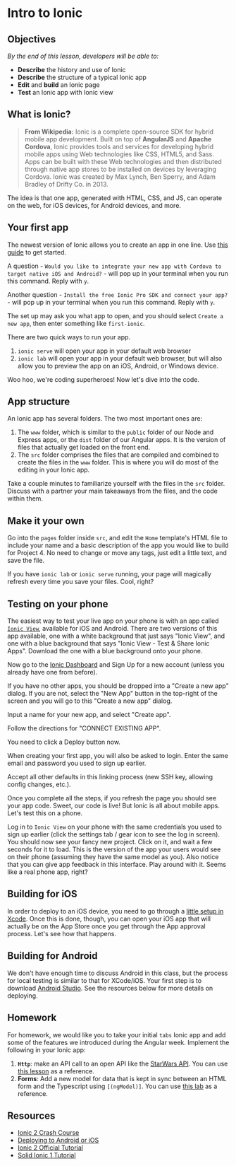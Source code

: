 <!--WDI3 2:34 -->
<!--WDI4 1:43 -->
<!--2:30 5 minutes -->
<!--WDI5 9:08 -->

# Intro to Ionic

## Objectives
*By the end of this lesson, developers will be able to:*

- **Describe** the history and use of Ionic
- **Describe** the structure of a typical Ionic app
- **Edit** and **build** an Ionic page
- **Test** an Ionic app with Ionic view

## What is Ionic?

>**From Wikipedia:** Ionic is a complete open-source SDK for hybrid mobile app development. Built on top of **AngularJS** and **Apache Cordova**, Ionic provides tools and services for developing hybrid mobile apps using Web technologies like CSS, HTML5, and Sass. Apps can be built with these Web technologies and then distributed through native app stores to be installed on devices by leveraging Cordova. Ionic was created by Max Lynch, Ben Sperry, and Adam Bradley of Drifty Co. in 2013.

The idea is that one app, generated with HTML, CSS, and JS, can operate on the web, for iOS devices, for Android devices, and more.

<!--WDI5 9:12 -->
<!--2:38 WDI3 -->
<!--2:35 15 minutes -->

## Your first app

The newest version of Ionic allows you to create an app in one line.  Use [this guide](https://ionicframework.com/getting-started/) to get started.

A question - `Would you like to integrate your new app with Cordova to target native iOS and Android?` -  will pop up in your terminal when you run this command. Reply with `y`.

Another question - `Install the free Ionic Pro SDK and connect your app?` -  will pop up in your terminal when you run this command. Reply with `y`.

The set up may ask you what app to open, and you should select `Create a new app`, then enter something like `first-ionic`.

There are two quick ways to run your app.

1. `ionic serve` will open your app in your default web browser
2. `ionic lab` will open your app in your default web browser, but will also allow you to preview the app on an iOS, Android, or Windows device.

Woo hoo, we're coding superheroes!  Now let's dive into the code.

<!--WDI4 1:48 turning over to devs -->
<!--WDI4 coming back 1:55 -->
<!--WDI5 9:20 -->

<!--2:50 WDI3 -->

## App structure

An Ionic app has several folders.  The two most important ones are:

1. The `www` folder, which is similar to the `public` folder of our Node and Express apps, or the `dist` folder of our Angular apps.  It is the version of files that actually get loaded on the front end.
2. The `src` folder comprises the files that are compiled and combined to create the files in the `www` folder.  This is where you will do most of the editing in your Ionic app.

Take a couple minutes to familiarize yourself with the files in the `src` folder.  Discuss with a partner your main takeaways from the files, and the code within them.

<!--WDI4 2:00 turning over to devs -->
<!--WDI4 coming back 2:05  -->
<!--2:57 WDI3-->
<!--WDI5 9:33   -->

## Make it your own

Go into the `pages` folder inside `src`, and edit the `Home` template's HTML file to include your name and a basic description of the app you would like to build for Project 4.  No need to change or move any tags, just edit a little text, and save the file.

If you have `ionic lab` or `ionic serve` running, your page will magically refresh every time you save your files.  Cool, right?

<!--3:00 WDI3 -->
<!--WDI4 2:08 turning over to devs -->
<!--WDI4 coming back 2:11  -->
<!--2:50 15 minutes -->

<!--WDI4 turning over to devs 2:13 -->
<!--WDI4 coming back 2:39, 5 minutes to talk about making a new page -->
<!--WDI4 2:54 coming back from break -->
<!--WDI5 9:37  -->
<!--3:05 15 minutes-->

## Testing on your phone

The easiest way to test your live app on your phone is with an app called [`Ionic View`](https://docs.ionic.io/tools/view/), available for iOS and Android.  There are two versions of this app available, one with a white background that just says "Ionic View", and one with a blue background that says "Ionic View - Test & Share Ionic Apps".  Download the one with a blue background onto your phone.

Now go to the [Ionic Dashboard](https://dashboard.ionicjs.com) and Sign Up for a new account (unless you already have one from before).

If you have no other apps, you should be dropped into a "Create a new app" dialog.  If you are not, select the "New App" button in the top-right of the screen and you will go to this "Create a new app" dialog.

Input a name for your new app, and select "Create app".

Follow the directions for "CONNECT EXISTING APP".

You need to click a Deploy button now.

When creating your first app, you will also be asked to login.  Enter the same email and password you used to sign up earlier.

Accept all other defaults in this linking process (new SSH key, allowing config changes, etc.).

Once you complete all the steps, if you refresh the page you should see your app code.  Sweet, our code is live!  But Ionic is all about mobile apps.  Let's test this on a phone.

<!--9:47 WDI5 -->

Log in to `Ionic View` on your phone with the same credentials you used to sign up earlier (click the settings tab / gear icon to see the log in screen).  You should now see your fancy new project.  Click on it, and wait a few seconds for it to load.  This is the version of the app your users would see on their phone (assuming they have the same model as you).  Also notice that you can give app feedback in this interface.  Play around with it.  Seems like a real phone app, right?

<!--3:15 WDI4, intro'd builing for iOS, and left open for independent work...getting passwords and usernames stored in Ionic took a while...I think Ionic just takes a while to update-->

<!--3:20 10 minutes -->

## Building for iOS

In order to deploy to an iOS device, you need to go through a [little setup in Xcode](https://ionicframework.com/docs/intro/deploying/).  Once this is done, though, you can open your iOS app that will actually be on the App Store once you get through the App approval process.  Let's see how that happens.

<!-- Instructor demo the non-setup steps like ionic build, and opening on the phone -->

## Building for Android

We don't have enough time to discuss Android in this class, but the process for local testing is similar to that for XCode/iOS.  Your first step is to download [Android Studio](https://developer.android.com/studio/index.html).  See the resources below for more details on deploying.

<!--WDI5 10:17 turning over to devs -->
## Homework

For homework, we would like you to take your initial `tabs` Ionic app and add some of the features we introduced during the Angular week.  Implement the following in your Ionic app:

1. **`Http`**: make an API call to an open API like the [StarWars API](http://swapi.co/).  You can use [this lesson](https://github.com/den-materials/angular/blob/master/lectures/02-routing-apis/star_wars_api.md) as a reference.
2. **Forms**: Add a new model for data that is kept in sync between an HTML form and the Typescript using `[(ngModel)]`.  You can use [this lab](https://github.com/den-materials/angular/blob/master/lectures/01-angular-basics/05-angular-directives.md) as a reference.

## Resources

- [Ionic 2 Crash Course](https://www.youtube.com/watch?v=O2WiI9QrS5s&feature=youtu.be)
- [Deploying to Android or iOS](https://ionicframework.com/docs/v2/setup/deploying/)
- [Ionic 2 Official Tutorial](https://ionicframework.com/docs/v2/setup/tutorial/)
- [Solid Ionic 1 Tutorial](https://ccoenraets.github.io/ionic-tutorial/)
